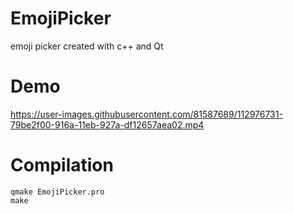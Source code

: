 # EmojiPicker
emoji picker created with c++ and Qt
# Demo
https://user-images.githubusercontent.com/81587689/112976731-79be2f00-916a-11eb-927a-df12657aea02.mp4
# Compilation
```
qmake EmojiPicker.pro
make
```
